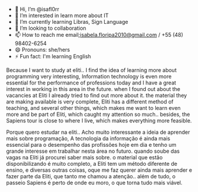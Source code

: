- 👋 Hi, I’m @isafl0rr
- 👀 I’m interested in learn more about IT
- 🌱 I’m currently learning Libras, Sign Language
- 💞️ I’m looking to collaboration 
- 📫 How to reach me email;isabela.floripa2010@gmail.com / +55 (48) 98402-6254
- 😄 Pronouns: she/hers
- ⚡ Fun fact: I'm learning English

<!---
isafl0rr/isafl0rr is a ✨ special ✨ repository because its `README.md` (this file) appears on your GitHub profile.
You can click the Preview link to take a look at your changes.
--->
Because I want to study at eliti.. 
I find the idea of learning more about programming very interesting,
Information technology is even more essential for the performance of professions today
and I have a great interest in working in this area in the future. when I found out about the vacancies at Eliti I already tried to find out more about it.
the material they are making available is very complete, Eliti 
has a different method of teaching, and several other things, which makes me want to learn even more and be part of Eliti, which caught my attention so much..
besides, the Sapiens tour is close to where I live, 
which makes everything more feasible.




Porque quero estudar na eliti.. 
Acho muito interessante a ideia de aprender mais sobre programação,
A tecnologia da informação é ainda mais essencial para o desempenho das profissões hoje em dia
e tenho um grande interesse em trabalhar nesta área no futuro. quando soube das vagas na Eliti já procurei saber mais sobre.
o material que estão disponibilizando é muito completo, a Eliti 
tem um método diferente de ensino, e diversas outras coisas, oque me faz querer ainda mais aprender e fazer parte da Eliti, que tanto me chamou a atenção..
além de tudo, o passeio Sapiens é perto de onde eu moro, 
o que torna tudo mais viável.

